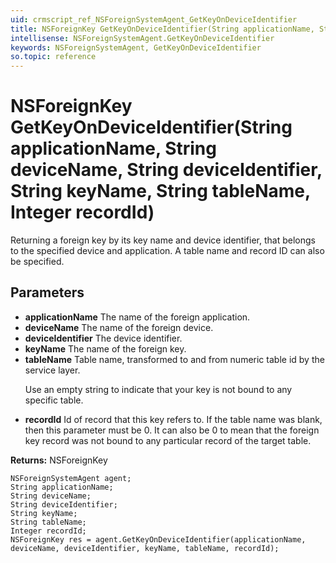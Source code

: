 ```yaml
---
uid: crmscript_ref_NSForeignSystemAgent_GetKeyOnDeviceIdentifier
title: NSForeignKey GetKeyOnDeviceIdentifier(String applicationName, String deviceName, String deviceIdentifier, String keyName, String tableName, Integer recordId)
intellisense: NSForeignSystemAgent.GetKeyOnDeviceIdentifier
keywords: NSForeignSystemAgent, GetKeyOnDeviceIdentifier
so.topic: reference
---
```


# NSForeignKey GetKeyOnDeviceIdentifier(String applicationName, String deviceName, String deviceIdentifier, String keyName, String tableName, Integer recordId)

Returning a foreign key by its key name and device identifier, that belongs to the specified device and application. A table name and record ID can also be specified.

## Parameters

* **applicationName** The name of the foreign application.
* **deviceName** The name of the foreign device.
* **deviceIdentifier** The device identifier.
* **keyName** The name of the foreign key.
* **tableName** Table name, transformed to and from numeric table id by the service layer.<p/>Use an empty string to indicate that your key is not bound to any specific table.
* **recordId** Id of record that this key refers to. If the table name was blank, then this parameter must be 0. It can also be 0 to mean that the foreign key record was not bound to any particular record of the target table.

**Returns:** NSForeignKey

```crmscript
NSForeignSystemAgent agent;
String applicationName;
String deviceName;
String deviceIdentifier;
String keyName;
String tableName;
Integer recordId;
NSForeignKey res = agent.GetKeyOnDeviceIdentifier(applicationName, deviceName, deviceIdentifier, keyName, tableName, recordId);
```

